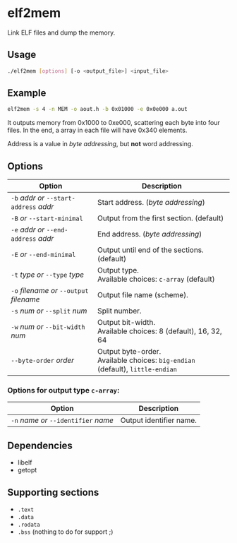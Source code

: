 # elf2mem
Link ELF files and dump the memory.

## Usage
```sh
./elf2mem [options] [-o <output_file>] <input_file> 
```

## Example
```sh
elf2mem -s 4 -n MEM -o aout.h -b 0x01000 -e 0x0e000 a.out
```
It outputs memory from 0x1000 to 0xe000, scattering each byte into four files.
In the end, a array in each file will have 0x340 elements.

Address is a value in _byte addressing_, but **not** word addressing.

## Options
| Option          | Description                                            |
| --------------- | ------------------------------------------------------ |
| `-b` _addr_  		*or* `--start-address` _addr_ | Start address. (*byte addressing*)                                        |
| `-B`            	*or* `--start-minimal`		| Output from the first section. (default)               |
| `-e` _addr_  		*or* `--end-address` _addr_   | End address. (*byte addressing*)                                          |
| `-E`            	*or* `--end-minimal` 			| Output until end of the sections. (default)            |
| `-t` _type_  		*or* `--type` _type_   		| Output type. <br> Available choices: `c-array` (default) |
| `-o` _filename_ 	*or* `--output` _filename_	| Output file name (scheme).                             |
| `-s` _num_      	*or* `--split` _num_ 			| Split number.                                          |
| `-w` _num_      	*or* `--bit-width` _num_ 		| Output bit-width. <br> Available choices: 8 (default), 16, 32, 64 |
| `--byte-order` _order_ 						| Output byte-order. <br> Available choices: `big-endian` (default), `little-endian` |

### Options for output type `c-array`:
| Option          | Description                                            |
| --------------- | ------------------------------------------------------ |
| `-n` _name_      	*or* `--identifier` _name_ 	| Output identifier name.  |

## Dependencies
- libelf
- getopt

## Supporting sections
- `.text`
- `.data`
- `.rodata`
- `.bss` (nothing to do for support ;)
